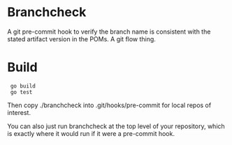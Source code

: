 Branchcheck
===========

A git pre-commit hook to verify the branch name is consistent with
the stated artifact version in the POMs.  A git flow thing.

Build
=====

     go build
     go test

Then copy ./branchcheck into .git/hooks/pre-commit for local repos of interest.

You can also just run branchcheck at the top level of your repository,
which is exactly where it would run if it were a pre-commit hook.
